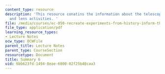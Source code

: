 ```yaml
---
content_type: resource
description: 'This resource conatins the information about the telescope, motion activities
  and lens activities. '
file: /media/courses/ec-050-recreate-experiments-from-history-inform-the-future-from-the-past-galileo-january-iap-2010/6bb623fd14948eae680002f25b48caa3_MITEC_050IAP10_sum06.pdf
file_type: application/pdf
learning_resource_types:
- Lecture Notes
ocw_type: OCWFile
parent_title: Lecture Notes
parent_type: CourseSection
resourcetype: Document
title: Summary 6
uid: 6bb623fd-1494-8eae-6800-02f25b48caa3
---
```

